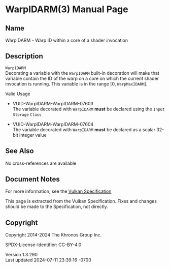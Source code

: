 # WarpIDARM(3) Manual Page

## Name

WarpIDARM - Warp ID within a core of a shader invocation



## <a href="#_description" class="anchor"></a>Description

`WarpIDARM`  
Decorating a variable with the `WarpIDARM` built-in decoration will make
that variable contain the ID of the warp on a core on which the current
shader invocation is running. This variable is in the range \[0,
`WarpMaxIDARM`\].

Valid Usage

- <a href="#VUID-WarpIDARM-WarpIDARM-07603"
  id="VUID-WarpIDARM-WarpIDARM-07603"></a>
  VUID-WarpIDARM-WarpIDARM-07603  
  The variable decorated with `WarpIDARM` **must** be declared using the
  `Input` `Storage` `Class`

- <a href="#VUID-WarpIDARM-WarpIDARM-07604"
  id="VUID-WarpIDARM-WarpIDARM-07604"></a>
  VUID-WarpIDARM-WarpIDARM-07604  
  The variable decorated with `WarpIDARM` **must** be declared as a
  scalar 32-bit integer value

## <a href="#_see_also" class="anchor"></a>See Also

No cross-references are available

## <a href="#_document_notes" class="anchor"></a>Document Notes

For more information, see the <a
href="https://registry.khronos.org/vulkan/specs/1.3-extensions/html/vkspec.html#WarpIDARM"
target="_blank" rel="noopener">Vulkan Specification</a>

This page is extracted from the Vulkan Specification. Fixes and changes
should be made to the Specification, not directly.

## <a href="#_copyright" class="anchor"></a>Copyright

Copyright 2014-2024 The Khronos Group Inc.

SPDX-License-Identifier: CC-BY-4.0

Version 1.3.290  
Last updated 2024-07-11 23:39:16 -0700
